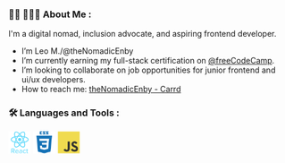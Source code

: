 ### 👋🏽 👨🏽‍💻 About Me :
I'm a digital nomad, inclusion advocate, and aspiring frontend developer.

- I’m Leo M./@theNomadicEnby
- I’m currently earning my full-stack certification on [@freeCodeCamp](https://www.freecodecamp.org/theNomadicEnby).
- I’m looking to collaborate on job opportunities for junior frontend and ui/ux developers.
- How to reach me: [theNomadicEnby - Carrd](theNomadicEnby.carrd.co)

### 🛠️ Languages and Tools :
<div>
  <img src="https://github.com/devicons/devicon/blob/master/icons/react/react-original-wordmark.svg" title="React" alt="React" width="40" height="40"/>
  <img src="https://github.com/devicons/devicon/blob/master/icons/css3/css3-plain-wordmark.svg"  title="CSS3" alt="CSS" width="40" height="40"/>
  <img src="https://github.com/devicons/devicon/blob/master/icons/javascript/javascript-original.svg" title="JavaScript" alt="JavaScript" width="40" height="40"/>
</div>

